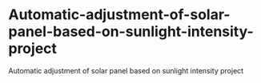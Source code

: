 # Automatic-adjustment-of-solar-panel-based-on-sunlight-intensity-project
Automatic adjustment of solar panel based on sunlight intensity project
